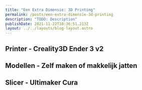 ```yaml
---
title: "Een Extra Dimensie: 3D Printing"
permalink: /posts/een-extra-dimensie-3d-printing
description: "TODO: Description"
publishDate: 2021-11-22T10:36:51.213Z
layout: ../../layouts/blog-layout.astro
---
```

## Printer - Creality3D Ender 3 v2

## Modellen - Zelf maken of makkelijk jatten

## Slicer - Ultimaker Cura